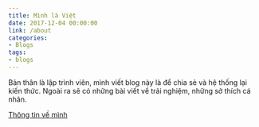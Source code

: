 ```yaml
---
title: Mình là Việt
date: 2017-12-04 00:00:00
link: /about
categories:
- Blogs
tags:
- blogs
---
```


Bản thân là lập trình viên, mình viết blog này là để chia sẻ và hệ thống lại kiến thức. Ngoài ra sẽ có những bài viết về trải nghiệm, những sở thích cá nhân.

[Thông tin về mình](/about)